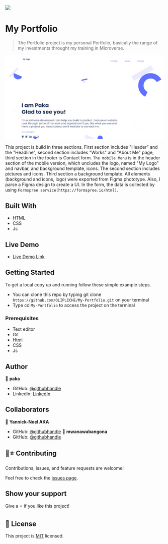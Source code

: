![](https://img.shields.io/badge/Microverse-blueviolet)

# My Portfolio

> The Portfolio project is my personal Portfolio, basically the range of my investments throught my training in Microverse.  

![screenshot](image/short.png)

This project is build in three sections. First section includes "Header" and the "Headline", second section includes "Works" and "About Me" page, third section in the footer is Contact form.  `The mobile Menu` is in the header section of the mobile version, which uncludes the logo, named "My Logo" and navbar, and background template, icons. The second section includes pictures and icons. Third section a background template. All elements (background and icons, logo) were exported from Figma phototype. Also, I parse a Figma design to create a UI. In the form, the data is collected by using `Formspree service(https://formspree.io/html)`.

## Built With

- HTML
- CSS
- Js

## Live Demo
- [Live Demo Link](https://olipliche.github.io/My-Portfolio/)

## Getting Started
To get a local copy up and running follow these simple example steps.

- You can clone this repo by typing git clone `https://github.com/OLIPLICHE/My-Portfolio.git` on your terminal
- Type cd `My-Portfolio` to access the project on the terminal


### Prerequisites
- Text editor
- Git
- Html
- CSS
- Js

## Author
👤 **paka**

- GitHub: [@githubhandle](https://github.com/OLIPLICHE)
- LinkedIn: [LinkedIn](https://www.linkedin.com/in/olipliche-paka-mavoungou/)

## Collaborators

👤 **Yannick-Noel AKA**
- GitHub: [@githubhandle](https://github.com/codecaiine)
👤 **mwanawabangona**
- GitHub: [@githubhandle](https://github.com/mwanawabangona)

## 🤝⭐️ Contributing

Contributions, issues, and feature requests are welcome!

Feel free to check the [issues page](https://github.com/OLIPLICHE/My-Portfolio/issues).

## Show your support

Give a ⭐️ if you like this project!

## 📝 License

This project is [MIT](./MIT.md) licensed.